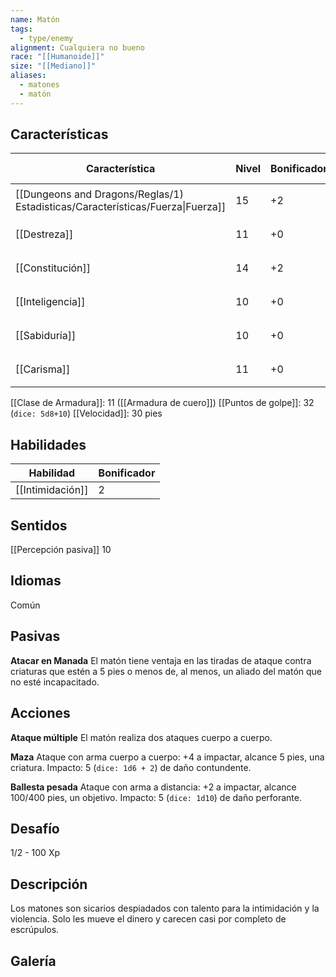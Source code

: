 ```yaml
---
name: Matón
tags:
  - type/enemy
alignment: Cualquiera no bueno
race: "[[Humanoide]]"
size: "[[Mediano]]"
aliases:
  - matones
  - matón
---
```


## Características
| Característica                                                                 | Nivel | Bonificador | Lanzar dado      |
| ------------------------------------------------------------------------------ | ----- | ----------- | ---------------- |
| [[Dungeons and Dragons/Reglas/1) Estadisticas/Características/Fuerza\|Fuerza]] | 15    | +2          | `dice: 1d20 + 2` |
| [[Destreza]]                                                                   | 11    | +0          | `dice: 1d20 + 0` |
| [[Constitución]]                                                               | 14    | +2          | `dice: 1d20 + 2` |
| [[Inteligencia]]                                                               | 10    | +0          | `dice: 1d20 + 0` |
| [[Sabiduría]]                                                                  | 10    | +0          | `dice: 1d20 + 0` |
| [[Carisma]]                                                                    | 11    | +0          | `dice: 1d20 + 0` |

[[Clase de Armadura]]: 11 ([[Armadura de cuero]])
[[Puntos de golpe]]: 32 (`dice: 5d8+10`)
[[Velocidad]]: 30 pies

## Habilidades

| Habilidad        | Bonificador |
| ---------------- | ----------- |
| [[Intimidación]] | 2           |

## Sentidos

[[Percepción pasiva]] 10

## Idiomas

Común

## Pasivas


**Atacar en Manada**
El matón tiene ventaja en las tiradas de ataque contra criaturas que estén a 5 pies o menos de, al menos, un aliado del matón que no esté incapacitado.

## Acciones

**Ataque múltiple**
El matón realiza dos ataques cuerpo a cuerpo.

**Maza**
Ataque con arma cuerpo a cuerpo: +4 a impactar, alcance 5 pies, una criatura. 
Impacto: 5 (`dice: 1d6 + 2`) de daño contundente.

**Ballesta pesada**
Ataque con arma a distancia: +2 a impactar, alcance 100/400 pies, un objetivo. 
Impacto: 5 (`dice: 1d10`) de daño perforante.

## Desafío

1/2 - 100 Xp

## Descripción

Los matones son sicarios despiadados con talento para la intimidación y la violencia. Solo les mueve el dinero y carecen casi por completo de escrúpulos.

## Galería